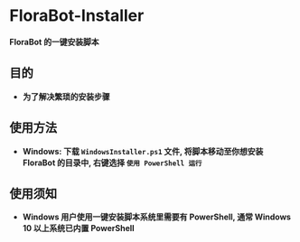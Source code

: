 # FloraBot-Installer
**FloraBot 的一键安装脚本**
## 目的
* **为了解决繁琐的安装步骤**
## 使用方法
* **Windows: 下载 `WindowsInstaller.ps1` 文件, 将脚本移动至你想安装 FloraBot 的目录中, 右键选择 `使用 PowerShell 运行`**
## 使用须知
* **Windows 用户使用一键安装脚本系统里需要有 PowerShell, 通常 Windows 10 以上系统已内置 PowerShell**
